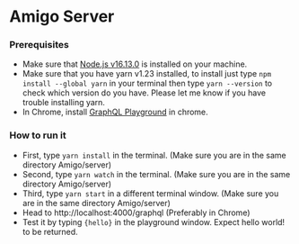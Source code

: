 # Amigo Server

### Prerequisites
- Make sure that [Node.js v16.13.0]( https://nodejs.org/en/) is installed on your machine.
- Make sure that you have yarn v1.23 installed, to install just type `npm install --global yarn` in your terminal then type `yarn --version` to check which version do you have. Please let me know if you have trouble installing yarn.
- In Chrome, install [GraphQL Playground](https://chrome.google.com/webstore/detail/graphql-playground-for-ch/kjhjcgclphafojaeeickcokfbhlegecd) in chrome.

### How to run it
- First, type `yarn install` in the terminal. (Make sure you are in the same directory Amigo/server) 
- Second, type `yarn watch` in the terminal. (Make sure you are in the same directory Amigo/server)
- Third, type `yarn start` in a different terminal window. (Make sure you are in the same directory Amigo/server)
- Head to http://localhost:4000/graphql (Preferably in Chrome)
- Test it by typing `{hello}` in the playground window. Expect hello world! to be returned.